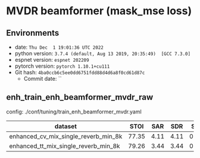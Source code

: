 # MVDR beamformer (mask_mse loss)
## Environments
- date: `Thu Dec  1 19:01:36 UTC 2022`
- python version: `3.7.4 (default, Aug 13 2019, 20:35:49)  [GCC 7.3.0]`
- espnet version: `espnet 202209`
- pytorch version: `pytorch 1.10.1+cu111`
- Git hash: `4ba0ccb6c5ee0dd6751fdd88d4d6a8f0cd61d87c`
  - Commit date: ``


## enh_train_enh_beamformer_mvdr_raw

config: ./conf/tuning/train_enh_beamformer_mvdr.yaml

|dataset|STOI|SAR|SDR|SIR|SI_SNR|
|---|---|---|---|---|---|
|enhanced_cv_mix_single_reverb_min_8k|77.35|4.11|4.11|0.00|3.81|
|enhanced_tt_mix_single_reverb_min_8k|79.26|3.44|3.44|0.00|3.17|
